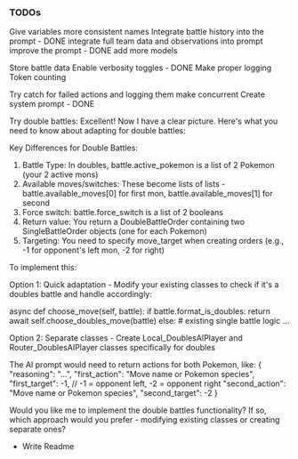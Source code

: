 ### TODOs

Give variables more consistent names
Integrate battle history into the prompt - DONE
integrate full team data and observations into prompt
improve the prompt - DONE
add more models

Store battle data
Enable verbosity toggles - DONE
Make proper logging
Token counting

Try catch for failed actions and logging them
make concurrent
Create system prompt - DONE

Try double battles:
Excellent! Now I have a clear picture. Here's what you need to know about adapting for double battles:

  Key Differences for Double Battles:

  1. Battle Type: In doubles, battle.active_pokemon is a list of 2 Pokemon (your 2 active mons)
  2. Available moves/switches: These become lists of lists - battle.available_moves[0] for first mon, battle.available_moves[1] for second
  3. Force switch: battle.force_switch is a list of 2 booleans
  4. Return value: You return a DoubleBattleOrder containing two SingleBattleOrder objects (one for each Pokemon)
  5. Targeting: You need to specify move_target when creating orders (e.g., -1 for opponent's left mon, -2 for right)

  To implement this:

  Option 1: Quick adaptation - Modify your existing classes to check if it's a doubles battle and handle accordingly:

  async def choose_move(self, battle):
      if battle.format_is_doubles:
          return await self.choose_doubles_move(battle)
      else:
          # existing single battle logic
          ...

  Option 2: Separate classes - Create Local_DoublesAIPlayer and Router_DoublesAIPlayer classes specifically for doubles

  The AI prompt would need to return actions for both Pokemon, like:
  {
    "reasoning": "...",
    "first_action": "Move name or Pokemon species",
    "first_target": -1,  // -1 = opponent left, -2 = opponent right
    "second_action": "Move name or Pokemon species",
    "second_target": -2
  }

  Would you like me to implement the double battles functionality? If so, which approach would you prefer - modifying existing classes or creating separate ones?  

  - Write Readme